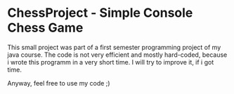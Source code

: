 # ChessProject - Simple Console Chess Game

This small project was part of a first semester programming project of my java course. The code is not very efficient and mostly hard-coded, because i wrote this programm in a very short time. I will try to improve it, if i got time. 

Anyway, feel free to use my code ;)

